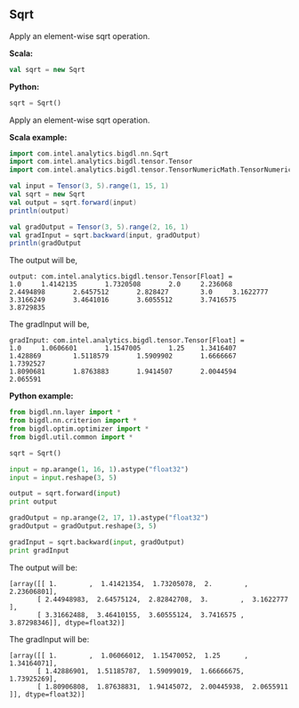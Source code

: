 ## Sqrt ##

Apply an element-wise sqrt operation.

**Scala:**

```scala
val sqrt = new Sqrt
```

**Python:**
```python
sqrt = Sqrt()
```

Apply an element-wise sqrt operation.


**Scala example:**
```scala
import com.intel.analytics.bigdl.nn.Sqrt
import com.intel.analytics.bigdl.tensor.Tensor
import com.intel.analytics.bigdl.tensor.TensorNumericMath.TensorNumeric.NumericFloat

val input = Tensor(3, 5).range(1, 15, 1)
val sqrt = new Sqrt
val output = sqrt.forward(input)
println(output)

val gradOutput = Tensor(3, 5).range(2, 16, 1)
val gradInput = sqrt.backward(input, gradOutput)
println(gradOutput
```

The output will be,

```
output: com.intel.analytics.bigdl.tensor.Tensor[Float] =
1.0     1.4142135       1.7320508       2.0     2.236068
2.4494898       2.6457512       2.828427        3.0     3.1622777
3.3166249       3.4641016       3.6055512       3.7416575       3.8729835
```

The gradInput will be,

```
gradInput: com.intel.analytics.bigdl.tensor.Tensor[Float] =
1.0     1.0606601       1.1547005       1.25    1.3416407
1.428869        1.5118579       1.5909902       1.6666667       1.7392527
1.8090681       1.8763883       1.9414507       2.0044594       2.065591
```

**Python example:**
```python
from bigdl.nn.layer import *
from bigdl.nn.criterion import *
from bigdl.optim.optimizer import *
from bigdl.util.common import *

sqrt = Sqrt()

input = np.arange(1, 16, 1).astype("float32")
input = input.reshape(3, 5)

output = sqrt.forward(input)
print output

gradOutput = np.arange(2, 17, 1).astype("float32")
gradOutput = gradOutput.reshape(3, 5)

gradInput = sqrt.backward(input, gradOutput)
print gradInput
```

The output will be:

```
[array([[ 1.        ,  1.41421354,  1.73205078,  2.        ,  2.23606801],
       [ 2.44948983,  2.64575124,  2.82842708,  3.        ,  3.1622777 ],
       [ 3.31662488,  3.46410155,  3.60555124,  3.7416575 ,  3.87298346]], dtype=float32)]
```

The gradInput will be:

```
[array([[ 1.        ,  1.06066012,  1.15470052,  1.25      ,  1.34164071],
       [ 1.42886901,  1.51185787,  1.59099019,  1.66666675,  1.73925269],
       [ 1.80906808,  1.87638831,  1.94145072,  2.00445938,  2.0655911 ]], dtype=float32)]
```